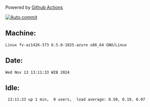 Powered by [Github Actions](https://github.com/features/actions)

[![Auto commit](https://github.com/hiage/workstation/workflows/Auto%20commit/badge.svg)](https://github.com/hiage/workstation/actions?query=workflow%3A%22Auto+commit%22)

## Machine:
```
Linux fv-az1426-373 6.5.0-1025-azure x86_64 GNU/Linux
```
## Date:
```
Wed Nov 13 13:11:33 WIB 2024
```
## Idle:
```
 13:11:33 up 1 min,  0 users,  load average: 0.50, 0.19, 0.07
```
